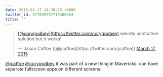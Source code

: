```yaml
---
date: 2015-03-17 14:30:23 +0000
twitter_id: 577899797719486464
title: ''
---
```


<blockquote class="twitter-tweet"><p lang="en" dir="ltr"><a href="https://twitter.com/corygodbey?ref_src=twsrc%5Etfw">[@corygodbey](https://twitter.com/corygodbey)</a> weirdly unintuitive solution but it works!</p>&mdash; Jason Caffoe ([@jcaffoe](https://twitter.com/jcaffoe)) <a href="https://twitter.com/jcaffoe/status/577896696425811969?ref_src=twsrc%5Etfw">March 17, 2015</a></blockquote>
<script async src="https://platform.twitter.com/widgets.js" charset="utf-8"></script>

[@jcaffoe](https://twitter.com/jcaffoe) [@corygodbey](https://twitter.com/corygodbey) it was part of a new thing in Mavericks: can have separate fullscreen apps on different screens.
